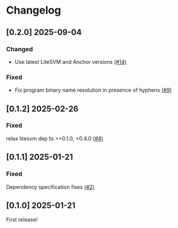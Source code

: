 # Changelog

## [0.2.0] 2025-09-04

### Changed

- Use latest LiteSVM and Anchor versions [(#14)](https://github.com/LiteSVM/anchor-litesvm/pull/14)

### Fixed

- Fix program binary name resolution in presence of hyphens [(#9)](https://github.com/LiteSVM/anchor-litesvm/pull/9)

## [0.1.2] 2025-02-26

### Fixed

relax litesvm dep to >=0.1.0, <0.4.0 [(#4)](https://github.com/LiteSVM/anchor-litesvm/pull/4)

## [0.1.1] 2025-01-21

### Fixed

Dependency specification fixes [(#2)](https://github.com/LiteSVM/anchor-litesvm/pull/2)

## [0.1.0] 2025-01-21

First release!

